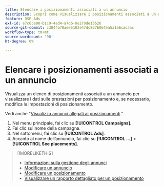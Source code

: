 ```yaml
---
title: Elencare i posizionamenti associati a un annuncio
description: Scopri come visualizzare i posizionamenti associati a un annuncio.
feature: DSP Ads
exl-id: e7c6ce90-b1c9-4ed4-a7db-9e279de15520
source-git-commit: c3844b70aee5102e47dc8676064ea5a1e6cacaac
workflow-type: tm+mt
source-wordcount: '90'
ht-degree: 0%

---
```


# Elencare i posizionamenti associati a un annuncio

Visualizza un elenco di posizionamenti associati a un annuncio per visualizzare i dati sulle prestazioni per posizionamento e, se necessario, modifica le impostazioni di posizionamento.

Vedi anche &quot;[Visualizza annunci allegati ai posizionamenti](/help/dsp/campaign-management/ads/ad-attach-to-placement.md#view-ads-campaign).&quot;

1. Nel menu principale, fai clic su **[!UICONTROL Campaigns]**.
1. Fai clic sul nome della campagna.
1. Nel sottomenu, fai clic su **[!UICONTROL Ads]**.
1. Accanto al nome dell’annuncio, fai clic su  **[!UICONTROL ...]** > **[!UICONTROL See placements]**.

>[!MORELIKETHIS]
>
>* [Informazioni sulla gestione degli annunci](ad-about.md)
>* [Modificare un annuncio](ad-edit.md)
>* [Modificare un posizionamento](/help/dsp/campaign-management/placements/placement-edit.md)
>* [Visualizzare un rapporto dettagliato per un posizionamento](/help/dsp/campaign-management/placements/placement-view-report.md)
